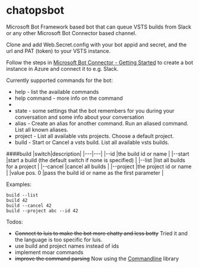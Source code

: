 # chatopsbot

Microsoft Bot Framework based bot that can queue VSTS builds from Slack or any other Microsoft Bot Connector based channel.

Clone and add Web.Secret.config with your bot appid and secret, and the url and PAT (token) to your VSTS instance.

Follow the steps in [Microsoft Bot Connector - Getting Started](http://docs.botframework.com/connector/getstarted/#navtitle) to create a bot instance in Azure and connect it to e.g. Slack.

Currently supported commands for the bot:

* help - list the available commands
* help command - more info on the command
*
* state - some settings that the bot remembers for you during your conversation and some info about your conversation
* alias - Create an alias for another command. Run an aliased command. List all known aliases.
* project - List all available vsts projects. Choose a default project.
* build - Start or Cancel a vsts build. List all available vsts builds.


####build
|switch|description|
|---|---|
  |--id            |the build id or name |
  |--start         |start a build (the default switch if none is specified)  |
  |--list          |list all builds for a project  |
  |--cancel        |cancel all builds  |
  |--project       |the project id or name | 
  |value pos. 0    |pass the build id or name as the first parameter  |

Examples: 

```
build --list
build 42
build --cancel 42
build --project abc --id 42
```

Todos:

* ~~Connect to luis to make the bot more chatty and less botty~~ Tried it and the language is too specific for luis.
* use build and project names instead of ids
* implement moar commands
* ~~improve the command parsing~~ Now using the [Commandline](https://github.com/gsscoder/commandline) library